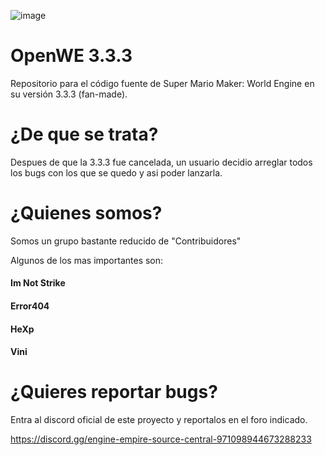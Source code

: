 ![image](https://github.com/Open-WE/OpenWE/assets/97027903/aa9def95-f7a8-4fc3-8f23-9b28adc8726e)
# OpenWE 3.3.3
Repositorio para el código fuente de Super Mario Maker: World Engine en su versión 3.3.3 (fan-made).

# ¿De que se trata?
Despues de que la 3.3.3 fue cancelada, un usuario decidio arreglar todos los bugs con los que se quedo y asi poder lanzarla.

# ¿Quienes somos?

Somos un grupo bastante reducido de "Contribuidores"

Algunos de los mas importantes son:

#### Im Not Strike
#### Error404
#### HeXp
#### Vini

# ¿Quieres reportar bugs?

Entra al discord oficial de este proyecto y reportalos en el foro indicado.

https://discord.gg/engine-empire-source-central-971098944673288233

